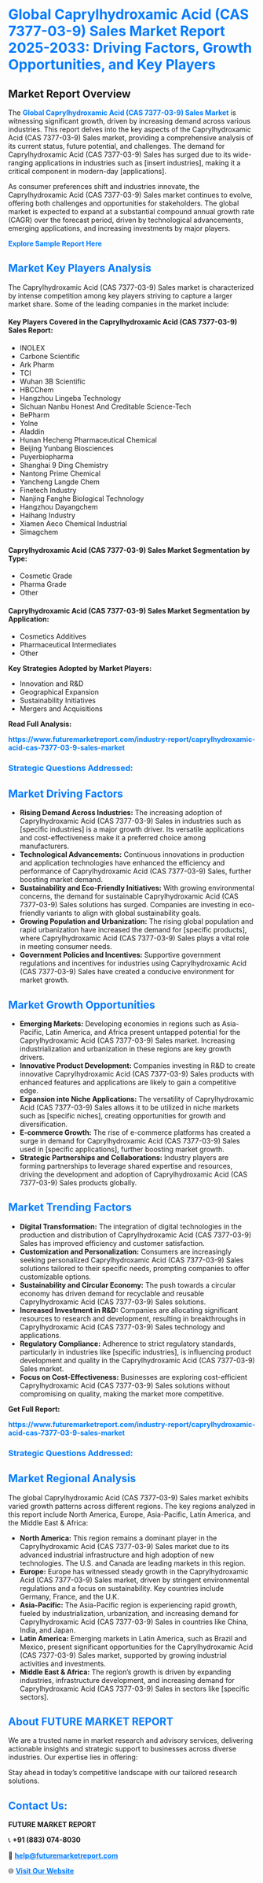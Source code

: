 <h1 style="color: #007BFF;">Global Caprylhydroxamic Acid (CAS 7377-03-9) Sales Market Report 2025-2033: Driving Factors, Growth Opportunities, and Key Players</h1>

<section id="overview">
<h2>Market Report Overview</h2>
<p>The <a href="https://www.futuremarketreport.com/industry-report/caprylhydroxamic-acid-cas-7377-03-9-sales-market" style="color: #007BFF; text-decoration: none;"><strong>Global Caprylhydroxamic Acid (CAS 7377-03-9) Sales Market</strong></a> is witnessing significant growth, driven by increasing demand across various industries. This report delves into the key aspects of the Caprylhydroxamic Acid (CAS 7377-03-9) Sales market, providing a comprehensive analysis of its current status, future potential, and challenges. The demand for Caprylhydroxamic Acid (CAS 7377-03-9) Sales has surged due to its wide-ranging applications in industries such as [insert industries], making it a critical component in modern-day [applications].</p>
<p>As consumer preferences shift and industries innovate, the Caprylhydroxamic Acid (CAS 7377-03-9) Sales market continues to evolve, offering both challenges and opportunities for stakeholders. The global market is expected to expand at a substantial compound annual growth rate (CAGR) over the forecast period, driven by technological advancements, emerging applications, and increasing investments by major players.</p>
</section>

<section id="overview">
<p><a href="https://www.futuremarketreport.com/request-sample/reportId=108825" style="color: #007BFF; text-decoration: none;"><strong>Explore Sample Report Here</strong></a></p>
</section>

<section id="key-players">
<h2 style="color: #007BFF;">Market Key Players Analysis</h2>
<p>The Caprylhydroxamic Acid (CAS 7377-03-9) Sales market is characterized by intense competition among key players striving to capture a larger market share. Some of the leading companies in the market include:</p>
<h4>Key Players Covered in the Caprylhydroxamic Acid (CAS 7377-03-9) Sales Report:</h4>
<ul><li>INOLEX</li><li>Carbone Scientific</li><li>Ark Pharm</li><li>TCI</li><li>Wuhan 3B Scientific</li><li>HBCChem</li><li>Hangzhou Lingeba Technology</li><li>Sichuan Nanbu Honest And Creditable Science-Tech</li><li>BePharm</li><li>Yolne</li><li>Aladdin</li><li>Hunan Hecheng Pharmaceutical Chemical</li><li>Beijing Yunbang Biosciences</li><li>Puyerbiopharma</li><li>Shanghai 9 Ding Chemistry</li><li>Nantong Prime Chemical</li><li>Yancheng Langde Chem</li><li>Finetech Industry</li><li>Nanjing Fanghe Biological Technology</li><li>Hangzhou Dayangchem</li><li>Haihang Industry</li><li>Xiamen Aeco Chemical Industrial</li><li>Simagchem</li></ul>
<h4>Caprylhydroxamic Acid (CAS 7377-03-9) Sales Market Segmentation by Type:</h4>
<ul><li>Cosmetic Grade</li><li>Pharma Grade</li><li>Other</li></ul>

<h4>Caprylhydroxamic Acid (CAS 7377-03-9) Sales Market Segmentation by Application:</h4>
<ul><li>Cosmetics Additives</li><li>Pharmaceutical Intermediates</li><li>Other</li></ul>
<p><strong>Key Strategies Adopted by Market Players:</strong></p>
<ul>
<li>Innovation and R&D</li>
<li>Geographical Expansion</li>
<li>Sustainability Initiatives</li>
<li>Mergers and Acquisitions</li>
</ul>
</section>

<section>
<p><strong>Read Full Analysis: </strong></p><a href="https://www.futuremarketreport.com/industry-report/caprylhydroxamic-acid-cas-7377-03-9-sales-market" style="color: #007BFF; text-decoration: none;"><strong>https://www.futuremarketreport.com/industry-report/caprylhydroxamic-acid-cas-7377-03-9-sales-market</strong></a>
<h3 style="color: #007BFF;">Strategic Questions Addressed:</h3>
</section>

<section id="driving-factors">
<h2 style="color: #007BFF;">Market Driving Factors</h2>
<ul>
<li><strong>Rising Demand Across Industries:</strong> The increasing adoption of Caprylhydroxamic Acid (CAS 7377-03-9) Sales in industries such as [specific industries] is a major growth driver. Its versatile applications and cost-effectiveness make it a preferred choice among manufacturers.</li>
<li><strong>Technological Advancements:</strong> Continuous innovations in production and application technologies have enhanced the efficiency and performance of Caprylhydroxamic Acid (CAS 7377-03-9) Sales, further boosting market demand.</li>
<li><strong>Sustainability and Eco-Friendly Initiatives:</strong> With growing environmental concerns, the demand for sustainable Caprylhydroxamic Acid (CAS 7377-03-9) Sales solutions has surged. Companies are investing in eco-friendly variants to align with global sustainability goals.</li>
<li><strong>Growing Population and Urbanization:</strong> The rising global population and rapid urbanization have increased the demand for [specific products], where Caprylhydroxamic Acid (CAS 7377-03-9) Sales plays a vital role in meeting consumer needs.</li>
<li><strong>Government Policies and Incentives:</strong> Supportive government regulations and incentives for industries using Caprylhydroxamic Acid (CAS 7377-03-9) Sales have created a conducive environment for market growth.</li>
</ul>
</section>

<section id="growth-opportunities">
<h2 style="color: #007BFF;">Market Growth Opportunities</h2>
<ul>
<li><strong>Emerging Markets:</strong> Developing economies in regions such as Asia-Pacific, Latin America, and Africa present untapped potential for the Caprylhydroxamic Acid (CAS 7377-03-9) Sales market. Increasing industrialization and urbanization in these regions are key growth drivers.</li>
<li><strong>Innovative Product Development:</strong> Companies investing in R&D to create innovative Caprylhydroxamic Acid (CAS 7377-03-9) Sales products with enhanced features and applications are likely to gain a competitive edge.</li>
<li><strong>Expansion into Niche Applications:</strong> The versatility of Caprylhydroxamic Acid (CAS 7377-03-9) Sales allows it to be utilized in niche markets such as [specific niches], creating opportunities for growth and diversification.</li>
<li><strong>E-commerce Growth:</strong> The rise of e-commerce platforms has created a surge in demand for Caprylhydroxamic Acid (CAS 7377-03-9) Sales used in [specific applications], further boosting market growth.</li>
<li><strong>Strategic Partnerships and Collaborations:</strong> Industry players are forming partnerships to leverage shared expertise and resources, driving the development and adoption of Caprylhydroxamic Acid (CAS 7377-03-9) Sales products globally.</li>
</ul>
</section>

<section id="trending-factors">
<h2 style="color: #007BFF;">Market Trending Factors</h2>
<ul>
<li><strong>Digital Transformation:</strong> The integration of digital technologies in the production and distribution of Caprylhydroxamic Acid (CAS 7377-03-9) Sales has improved efficiency and customer satisfaction.</li>
<li><strong>Customization and Personalization:</strong> Consumers are increasingly seeking personalized Caprylhydroxamic Acid (CAS 7377-03-9) Sales solutions tailored to their specific needs, prompting companies to offer customizable options.</li>
<li><strong>Sustainability and Circular Economy:</strong> The push towards a circular economy has driven demand for recyclable and reusable Caprylhydroxamic Acid (CAS 7377-03-9) Sales solutions.</li>
<li><strong>Increased Investment in R&D:</strong> Companies are allocating significant resources to research and development, resulting in breakthroughs in Caprylhydroxamic Acid (CAS 7377-03-9) Sales technology and applications.</li>
<li><strong>Regulatory Compliance:</strong> Adherence to strict regulatory standards, particularly in industries like [specific industries], is influencing product development and quality in the Caprylhydroxamic Acid (CAS 7377-03-9) Sales market.</li>
<li><strong>Focus on Cost-Effectiveness:</strong> Businesses are exploring cost-efficient Caprylhydroxamic Acid (CAS 7377-03-9) Sales solutions without compromising on quality, making the market more competitive.</li>
</ul>
</section>

<section>
<p><strong>Get Full Report: </strong></p><a href="https://www.futuremarketreport.com/industry-report/caprylhydroxamic-acid-cas-7377-03-9-sales-market" style="color: #007BFF; text-decoration: none;"><strong>https://www.futuremarketreport.com/industry-report/caprylhydroxamic-acid-cas-7377-03-9-sales-market</strong></a>
<h3 style="color: #007BFF;">Strategic Questions Addressed:</h3>
</section>


<section id="regional-analysis">
<h2 style="color: #007BFF;">Market Regional Analysis</h2>
<p>The global Caprylhydroxamic Acid (CAS 7377-03-9) Sales market exhibits varied growth patterns across different regions. The key regions analyzed in this report include North America, Europe, Asia-Pacific, Latin America, and the Middle East & Africa:</p>
<ul>
<li><strong>North America:</strong> This region remains a dominant player in the Caprylhydroxamic Acid (CAS 7377-03-9) Sales market due to its advanced industrial infrastructure and high adoption of new technologies. The U.S. and Canada are leading markets in this region.</li>
<li><strong>Europe:</strong> Europe has witnessed steady growth in the Caprylhydroxamic Acid (CAS 7377-03-9) Sales market, driven by stringent environmental regulations and a focus on sustainability. Key countries include Germany, France, and the U.K.</li>
<li><strong>Asia-Pacific:</strong> The Asia-Pacific region is experiencing rapid growth, fueled by industrialization, urbanization, and increasing demand for Caprylhydroxamic Acid (CAS 7377-03-9) Sales in countries like China, India, and Japan.</li>
<li><strong>Latin America:</strong> Emerging markets in Latin America, such as Brazil and Mexico, present significant opportunities for the Caprylhydroxamic Acid (CAS 7377-03-9) Sales market, supported by growing industrial activities and investments.</li>
<li><strong>Middle East & Africa:</strong> The region’s growth is driven by expanding industries, infrastructure development, and increasing demand for Caprylhydroxamic Acid (CAS 7377-03-9) Sales in sectors like [specific sectors].</li>
</ul>
</section>

<footer>
<h2 style="color: #007BFF;">About FUTURE MARKET REPORT</h2>
<p>We are a trusted name in market research and advisory services, delivering actionable insights and strategic support to businesses across diverse industries. Our expertise lies in offering:</p>

<p>Stay ahead in today’s competitive landscape with our tailored research solutions.</p>

<h2 style="color: #007BFF;">Contact Us:</h2>
<p><strong>FUTURE MARKET REPORT</strong></p>
<p>📞 <strong>+91 (883) 074-8030</strong></p>
<p>📧 <strong><a href="mailto:help@futuremarketreport.com" style="color: #007BFF;">help@futuremarketreport.com</a></strong></p>
<p>🌐 <strong><a href="https://www.futuremarketreport.com/" style="color: #007BFF;">Visit Our Website</a></strong></p>
</footer>